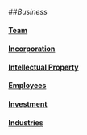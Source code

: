 ##_Business_

#### [Team](team/README.md)

#### [Incorporation](incorporation/README.md)

#### [Intellectual Property](intellectual-property/README.md)

#### [Employees](employees/README.md)

#### [Investment](investment/README.md)

#### [Industries](industries/README.md)
